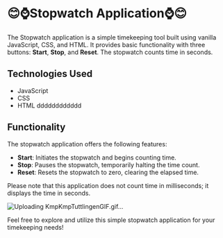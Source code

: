 # 😊⌚Stopwatch Application⌚😊

The Stopwatch application is a simple timekeeping tool built using vanilla JavaScript, CSS, and HTML. It provides basic functionality with three buttons: **Start**, **Stop**, and **Reset**. The stopwatch counts time in seconds.


## Technologies Used

- JavaScript
- CSS
- HTML
           dddddddddddd
## Functionality

The stopwatch application offers the following features:

- **Start**: Initiates the stopwatch and begins counting time.
- **Stop**: Pauses the stopwatch, temporarily halting the time count.
- **Reset**: Resets the stopwatch to zero, clearing the elapsed time.




Please note that this application does not count time in milliseconds; it displays the time in seconds.

![Uploading KmpKmpTuttlingenGIF.gif…]()


Feel free to explore and utilize this simple stopwatch application for your timekeeping needs!
